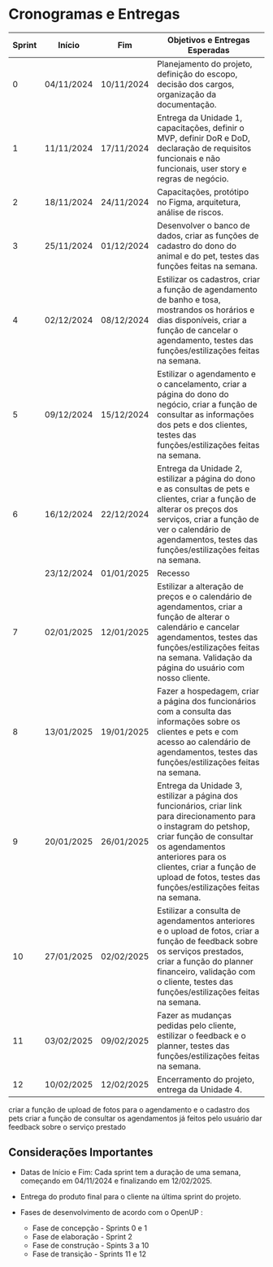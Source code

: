 # Cronogramas e Entregas 

| Sprint | Início        | Fim           | Objetivos e Entregas Esperadas                                                                 |
|--------|---------------|---------------|-----------------------------------------------------------------------------------------------|
| 0      | 04/11/2024    | 10/11/2024    | Planejamento do projeto, definição do escopo, decisão dos cargos, organização da documentação.|
| 1      | 11/11/2024    | 17/11/2024    | Entrega da Unidade 1, capacitações, definir o MVP, definir DoR e DoD, declaração de requisitos funcionais e não funcionais, user story e regras de negócio.                         |
| 2      | 18/11/2024    | 24/11/2024    | Capacitações, protótipo no Figma, arquitetura, análise de riscos.                             |
| 3      | 25/11/2024    | 01/12/2024    | Desenvolver o banco de dados, criar as funções de cadastro do dono do animal e do pet, testes das funções feitas na semana. |
| 4      | 02/12/2024    | 08/12/2024    | Estilizar os cadastros, criar a função de agendamento de banho e tosa, mostrandos os horários e dias disponíveis, criar a função de cancelar o agendamento, testes das funções/estilizações feitas na semana. |
| 5      | 09/12/2024    | 15/12/2024    | Estilizar o agendamento e o cancelamento, criar a página do dono do negócio, criar a função de consultar as informações dos pets e dos clientes, testes das funções/estilizações feitas na semana. |
| 6      | 16/12/2024    | 22/12/2024    | Entrega da Unidade 2, estilizar a página do dono e as consultas de pets e clientes, criar a função de alterar os preços dos serviços, criar a função de ver o calendário de agendamentos, testes das funções/estilizações feitas na semana. |
|        | 23/12/2024    | 01/01/2025    | Recesso                                                                                        |
| 7      | 02/01/2025    | 12/01/2025    | Estilizar a alteração de preços e o calendário de agendamentos, criar a função de alterar o calendário e cancelar agendamentos, testes das funções/estilizações feitas na semana. Validação da página do usuário com nosso cliente. |
| 8      | 13/01/2025    | 19/01/2025    | Fazer a hospedagem, criar a página dos funcionários com a consulta das informações sobre os clientes e pets e com acesso ao calendário de agendamentos, testes das funções/estilizações feitas na semana. |
| 9      | 20/01/2025    | 26/01/2025    | Entrega da Unidade 3, estilizar a página dos funcionários, criar link para direcionamento para o instagram do petshop, criar função de consultar os agendamentos anteriores para os clientes, criar a função de upload de fotos, testes das funções/estilizações feitas na semana. |
| 10     | 27/01/2025    | 02/02/2025    | Estilizar a consulta de agendamentos anteriores e o upload de fotos, criar a função de feedback sobre os serviços prestados, criar a função do planner financeiro, validação com o cliente, testes das funções/estilizações feitas na semana. |
| 11     | 03/02/2025    | 09/02/2025    | Fazer as mudanças pedidas pelo cliente, estilizar o feedback e o planner, testes das funções/estilizações feitas na semana. |
| 12     | 10/02/2025    | 12/02/2025    | Encerramento do projeto, entrega da Unidade 4.                                                |

criar a função de upload de fotos para o agendamento e o cadastro dos pets
criar a função de consultar os agendamentos já feitos pelo usuário
dar feedback sobre o serviço prestado

## Considerações Importantes 

- Datas de Início e Fim: Cada sprint tem a duração de uma semana, começando em 04/11/2024 e finalizando em 12/02/2025. 

 - Entrega do produto final para o cliente na última sprint do projeto. 

 - Fases de desenvolvimento de acordo com o OpenUP :
    * Fase de concepção - Sprints 0 e 1
    * Fase de elaboração - Sprint 2
    * Fase de construção - Spints 3 a 10
    * Fase de transição - Sprints 11 e 12


